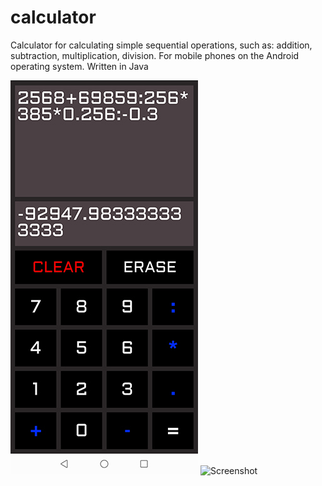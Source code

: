 # calculator
 
Calculator for calculating simple sequential operations, such as: addition, subtraction, multiplication, division.
For mobile phones on the Android operating system.
Written in Java

![Screenshot](https://github.com/AdamRain94/calculator/blob/main/img/Screenshot.jpg)
![Screenshot](https://github.com/AdamRain94/calculator/blob/main/img/Screenshot_1.jpg)
